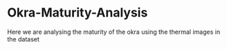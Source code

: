 # Okra-Maturity-Analysis
Here we are analysing the maturity of the okra using the thermal images in the dataset
